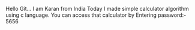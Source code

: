 Hello Git...
I am Karan from India
Today I made simple calculator algorithm using c language.
You can access that calculator by Entering password:- 5656
